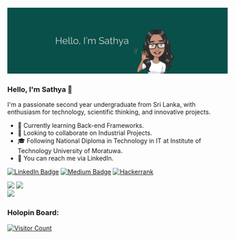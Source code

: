 [![Sathya's GitHub Banner](./assets/banner.png)](https://www.linkedin.com/in/sathyahemakanthi/)

### Hello, I'm Sathya 👋

I'm a passionate second year undergraduate from Sri Lanka, with enthusiasm for technology, scientific thinking, and innovative projects.

- 🌱 Currently learning Back-end Frameworks.
- 👯 Looking to collaborate on Industrial Projects.
- 🎓 Following National Diploma in Technology in IT at Institute of Technology University of Moratuwa.
- 💬 You can reach me via LinkedIn.

[![LinkedIn Badge](https://img.shields.io/badge/LinkedIn-0077B5?style=for-the-badge&logo=linkedin&logoColor=white)](https://www.linkedin.com/in/sathyahemakanthi/)
[![Medium Badge](https://img.shields.io/badge/Medium-12100E?style=for-the-badge&logo=medium&logoColor=white)](https://medium.com/@ksathyahemakanthi)
[![Hackerrank](https://img.shields.io/badge/-Hackerrank-2EC866?style=for-the-badge&logo=HackerRank&logoColor=white)](https://www.hackerrank.com/Sathya15)

<div>
  <img height="225" src="https://github-readme-stats.vercel.app/api?username=SathyaHemakanthi&show_icons=true&theme=nord&include_all_commits=true&count_private=true"/>
  <img height="225" src="https://github-readme-stats.vercel.app/api/top-langs/?username=SathyaHemakanthi&theme=nord&hide=jupyter%20notebook,hack"/></br>
  <img height="225" src="https://streak-stats.demolab.com?user=SathyaHemakanthi&theme=nord&mode=weekly"/>
</div>

<h3 align="left">Holopin Board:</h3>

[![Visitor Count](https://komarev.com/ghpvc/?username=SathyaHemakanthi&style=for-the-badge&color=blueviolet)]()
